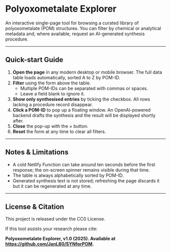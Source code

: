 # Polyoxometalate Explorer

An interactive single-page tool for browsing a curated library of polyoxometalate (POM) structures. You can filter by chemical or analytical metadata and, where available, request an AI-generated synthesis procedure.

---

## Quick-start Guide

1. **Open the page** in any modern desktop or mobile browser. The full data table loads automatically, sorted A to Z by POM-ID.  
2. **Filter** using the form above the table.  
   * Multiple POM-IDs can be separated with commas or spaces.  
   * Leave a field blank to ignore it.  
3. **Show only synthesised entries** by ticking the checkbox. All rows lacking a procedure record disappear.  
4. **Click a POM-ID** to pop up a floating window. An OpenAI-powered backend drafts the synthesis and the result will be displayed shortly after.  
5. **Close** the pop-up with the × button.  
6. **Reset** the form at any time to clear all filters.  

---

## Notes & Limitations
 
* A cold Netlify Function can take around ten seconds before the first response; the on-screen spinner remains visible during that time.  
* The table is always alphabetically sorted by POM-ID.  
* Generated synthesis text is not stored; refreshing the page discards it but it can be regenerated at any time.  

---

## License & Citation

This project is released under the CC0 License.  

If this tool assists your research please cite:

**Polyoxometalate Explorer, v1.0 (2025). Available at https://github.com/JanL80/SYNforPOM.**

